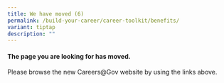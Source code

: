 ```yaml
---
title: We have moved (6)
permalink: /build-your-career/career-toolkit/benefits/
variant: tiptap
description: ""
---
```

<h4>The page you are looking for has moved.</h4>
<p>Please browse the new Careers@Gov website by using the links above.</p>